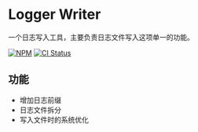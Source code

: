 # Logger Writer

一个日志写入工具，主要负责日志文件写入这项单一的功能。

[![NPM](https://img.shields.io/npm/v/@itharbors/log-writer)](https://www.npmjs.com/package/@itharbors/log-writer)
[![CI Status](https://github.com/itharbors/log-writer/actions/workflows/ci.yaml/badge.svg)](https://github.com/itharbors/log-writer/actions/workflows/ci.yaml)

## 功能

- 增加日志前缀
- 日志文件拆分
- 写入文件时的系统优化
